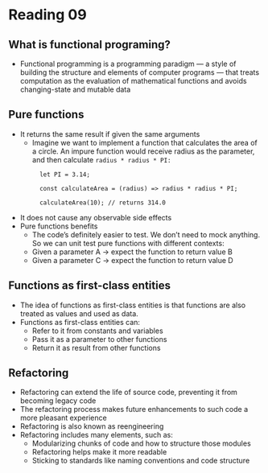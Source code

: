 # Reading 09

## What is functional programing?
- Functional programming is a programming paradigm — a style of building the structure and elements of computer programs — that treats computation as the evaluation of mathematical functions and avoids changing-state and mutable data

## Pure functions
- It returns the same result if given the same arguments 
  - Imagine we want to implement a function that calculates the area of a circle. An impure function would receive radius as the parameter, and then calculate `radius * radius * PI:`
    ```
      let PI = 3.14;

      const calculateArea = (radius) => radius * radius * PI;

      calculateArea(10); // returns 314.0
    ```
- It does not cause any observable side effects
- Pure functions benefits
  - The code’s definitely easier to test. We don’t need to mock anything. So we can unit test pure functions with different contexts:
   - Given a parameter A → expect the function to return value B
   - Given a parameter C → expect the function to return value D

## Functions as first-class entities
- The idea of functions as first-class entities is that functions are also treated as values and used as data.
- Functions as first-class entities can:
  - Refer to it from constants and variables
  - Pass it as a parameter to other functions
  - Return it as result from other functions

## Refactoring

- Refactoring can extend the life of source code, preventing it from becoming legacy code
- The refactoring process makes future enhancements to such code a more pleasant experience
- Refactoring is also known as reengineering
- Refactoring includes many elements, such as:
  - Modularizing chunks of code and how to structure those modules
  - Refactoring helps make it more readable
  - Sticking to standards like naming conventions and code structure

